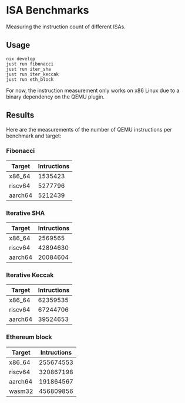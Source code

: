 # ISA Benchmarks

Measuring the instruction count of different ISAs.

## Usage

```
nix develop
just run fibonacci
just run iter_sha
just run iter_keccak
just run eth_block
```

For now, the instruction measurement only works on x86 Linux due to a binary dependency on the QEMU plugin.

## Results

Here are the measurements of the number of QEMU instructions per benchmark and target:

### Fibonacci

|Target|Intructions|
|------|---------|
|x86_64| 1535423|
|riscv64| 5277796|
|aarch64| 5212439|

### Iterative SHA

|Target|Intructions|
|------|---------|
|x86_64| 2569565|
|riscv64| 42894630|
|aarch64| 20084604|

### Iterative Keccak

|Target|Intructions|
|------|---------|
|x86_64| 62359535|
|riscv64| 67244706|
|aarch64| 39524653|

### Ethereum block

|Target|Intructions|
|------|---------|
|x86_64| 255674553|
|riscv64|320867198|
|aarch64|191864567|
|wasm32 |456809856|

